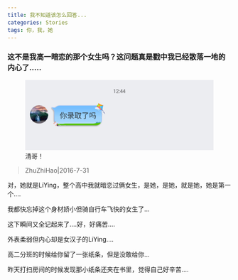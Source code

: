 ```yaml
---
title: 我不知道该怎么回答...
categories: Stories
tags: 你，我，她
---
```



### 这不是我高一暗恋的那个女生吗？这问题真是戳中我已经散落一地的内心了.....


<figure class="half">
<img src="/images/Screenshot_20160731-173043~2.png" alt="">
<figcaption> 清哥！</figcaption>
</figure>


> ZhuZhiHao|2016-7-31

对，她就是LiYing，整个高中我就暗恋过俩女生，是她，是她，就是她，她是第一个....

我都快忘掉这个身材娇小但骑自行车飞快的女生了...

这下瞬间又全记起来了....好，好痛苦....

外表柔弱但内心却是女汉子的LiYing....

高二分班的时候给你留了一张纸条，但是没敢给你...


昨天打扫房间的时候发现那小纸条还夹在书里，觉得自己好辛苦....

